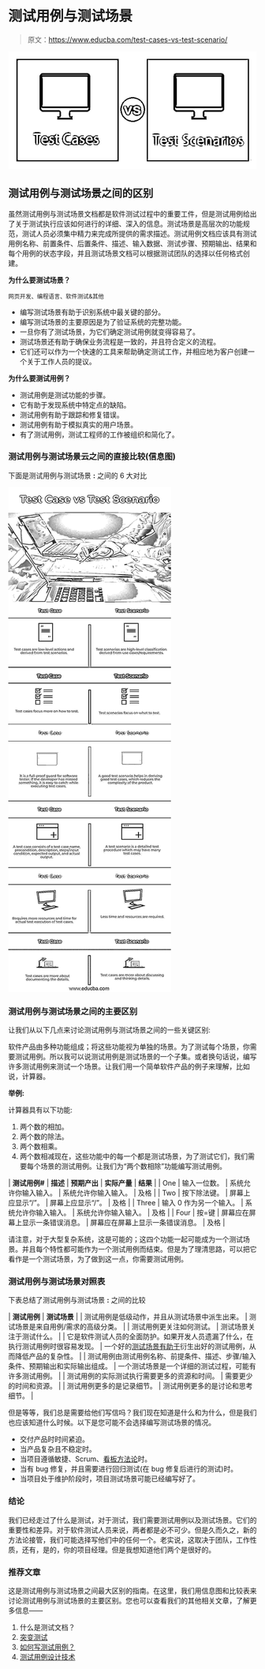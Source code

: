 # 测试用例与测试场景

> 原文：<https://www.educba.com/test-cases-vs-test-scenario/>

![Test-Cases-vs-Test-Scenarios](img/d9437d3afa6c550079c0dd4067c8b765.png)



## 测试用例与测试场景之间的区别

虽然测试用例与测试场景文档都是软件测试过程中的重要工件，但是测试用例给出了关于测试执行应该如何进行的详细、深入的信息。测试场景是高层次的功能规范，测试人员必须集中精力来完成所提供的需求描述。测试用例文档应该具有测试用例名称、前置条件、后置条件、描述、输入数据、测试步骤、预期输出、结果和每个用例的状态字段，并且测试场景文档可以根据测试团队的选择以任何格式创建。

**为什么要测试场景？**

<small>网页开发、编程语言、软件测试&其他</small>

*   编写测试场景有助于识别系统中最关键的部分。
*   编写测试场景的主要原因是为了验证系统的完整功能。
*   一旦你有了测试场景，为它们确定测试用例就变得容易了。
*   测试场景还有助于确保业务流程是一致的，并且符合定义的流程。
*   它们还可以作为一个快速的工具来帮助确定测试工作，并相应地为客户创建一个关于工作人员的提议。

**为什么要测试用例？**

*   测试用例是测试功能的步骤。
*   它有助于发现系统中特定点的缺陷。
*   测试用例有助于跟踪和修复错误。
*   测试用例有助于模拟真实的用户场景。
*   有了测试用例，测试工程师的工作被组织和简化了。

### 测试用例与测试场景云之间的直接比较(信息图)

下面是测试用例与测试场景 **:** 之间的 6 大对比

![Test Case vs Test Scenario info](img/3ca65a43bb9f85f4e5d442f1c3d8f742.png)



### 测试用例与测试场景之间的主要区别

让我们从以下几点来讨论测试用例与测试场景之间的一些关键区别:

软件产品由多种功能组成；将这些功能视为单独的场景。为了测试每个场景，你需要测试用例。所以我可以说测试用例是测试场景的一个子集。或者换句话说，编写许多测试用例来测试一个场景。让我们用一个简单软件产品的例子来理解，比如说，计算器。

**举例:**

计算器具有以下功能:

1.  两个数的相加。
2.  两个数的除法。
3.  两个数相乘。
4.  两个数相减现在，这些功能中的每一个都是测试场景，为了测试它们，我们需要每个场景的测试用例。让我们为“两个数相除”功能编写测试用例。

| **测试用例#** | **描述** | **预期产出** | **实际产量** | **结果** |
| One | 输入一位数。 | 系统允许你输入输入。 | 系统允许你输入输入。 | 及格 |
| Two | 按下除法键。 | 屏幕上应显示“/”。 | 屏幕上应显示“/”。 | 及格 |
| Three | 输入 0 作为另一个输入。 | 系统允许你输入输入。 | 系统允许你输入输入。 | 及格 |
| Four | 按=键 | 屏幕应在屏幕上显示一条错误消息。 | 屏幕应在屏幕上显示一条错误消息。 | 及格 |

请注意，对于大型复杂系统，这是可能的；这四个功能一起可能成为一个测试场景。并且每个特性都可能作为一个测试用例而结束。但是为了理清思路，可以把它看作是一个测试场景，为了做到这一点，你需要测试用例。

### 测试用例与测试场景对照表

下表总结了测试用例与测试场景 **:** 之间的比较

| **测试用例** | **测试场景** |
| 测试用例是低级动作，并且从测试场景中派生出来。 | 测试场景是来自用例/需求的高级分类。 |
| 测试用例更关注如何测试。 | 测试场景关注于测试什么。 |
| 它是软件测试人员的全面防护。如果开发人员遗漏了什么，在执行测试用例时很容易发现。 | 一个好的[测试场景有助于](https://www.educba.com/what-is-test-scenario/)衍生出好的测试用例，从而降低产品的复杂性。 |
| 测试用例由测试用例名称、前提条件、描述、步骤/输入条件、预期输出和实际输出组成。 | 一个测试场景是一个详细的测试过程，可能有许多测试用例。 |
| 测试用例的实际测试执行需要更多的资源和时间。 | 需要更少的时间和资源。 |
| 测试用例更多的是记录细节。 | 测试用例更多的是讨论和思考细节。 |

但是等等，我们总是需要给他们写信吗？我们现在知道是什么和为什么，但是我们也应该知道什么时候。以下是您可能不会选择编写测试场景的情况。

*   交付产品时时间紧迫。
*   当产品复杂且不稳定时。
*   当项目遵循敏捷、Scrum、[看板方法论](https://www.educba.com/kanban-methodology/)时。
*   当有 bug 修复，并且需要进行回归测试(在 bug 修复后进行的测试)时。
*   当项目处于维护阶段时，项目测试场景可能已经编写好了。

### 结论

我们已经走过了什么是测试，对于测试，我们需要测试用例以及测试场景。它们的重要性和差异。对于软件测试人员来说，两者都是必不可少。但是久而久之，新的方法论接管，我们可能选择写他们中的任何一个。老实说，这取决于团队，工作性质，还有，是的，你的项目经理。但是我想知道他们两个是很好的。

### 推荐文章

这是测试用例与测试场景之间最大区别的指南。在这里，我们用信息图和比较表来讨论测试用例与测试场景的主要区别。您也可以查看我们的其他相关文章，了解更多信息——

1.  什么是测试文档？
2.  [突变测试](https://www.educba.com/mutation-testing/)
3.  [如何写测试用例？](https://www.educba.com/how-to-write-test-case/)
4.  [测试用例设计技术](https://www.educba.com/test-case-design-techniques/)





